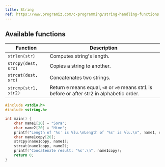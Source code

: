 ```yaml
---
title: String
ref: https://www.programiz.com/c-programming/string-handling-functions
---
```


## Available functions

| Function | Description |
| --- | --- |
| `strlen(str)` | Computes string's length. |
| `strcpy(dest, src)` | Copies a string to another. |
| `strcat(dest, src)` | Concatenates two strings. |
| `strcmp(str1, str2)` | Return `0` means equal, `<0` or `>0` means str1 is before or after str2 in alphabetic order. |

```c
#include <stdio.h>
#include <string.h>

int main() {
    char name1[20] = "Sora";
    char name2[20] = "Hime";
    printf("Length of '%s' is %lu.\nLength of '%s' is %lu.\n", name1, strlen(name1), name2, strlen(name2));
    char name1copy[20];
    strcpy(name1copy, name1);
    strcat(name1copy, name2);
    printf("Concatenate result: '%s'.\n", name1copy);
    return 0;
}
```
